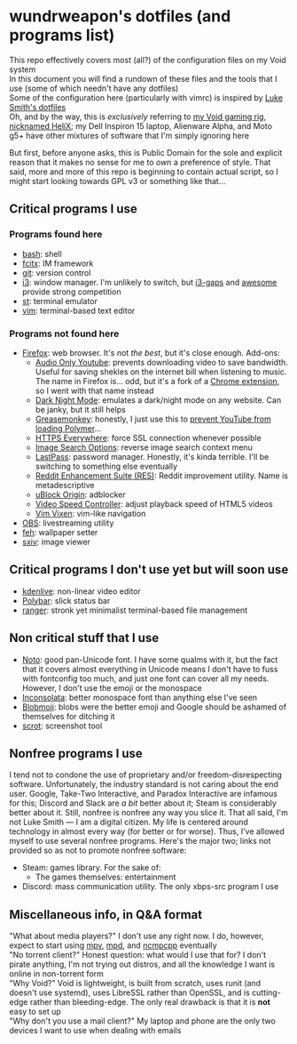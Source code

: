 # wundrweapon's dotfiles (and programs list)
This repo effectively covers most (all?) of the configuration files on my Void system  
In this document you will find a rundown of these files and the tools that I use (some of which needn't have any dotfiles)  
Some of the configuration here (particularly with vimrc) is inspired by [Luke Smith's dotfiles](https://github.com/LukeSmithxyz/voidrice)  
Oh, and by the way, this is *exclusively* referring to [my Void gaming rig, nicknamed HeliX](https://pcpartpicker.com/user/wundrweapon/saved/363WD3); my Dell Inspiron 15 laptop, Alienware Alpha, and Moto g5+ have other mixtures of software that I'm simply ignoring here

But first, before anyone asks, this is Public Domain for the sole and explicit reason that it makes no sense for me to *own* a preference of style. That said, more and more of this repo is beginning to contain actual script, so I might start looking towards GPL v3 or something like that...

## Critical programs I use
### Programs found here
* [bash](https://www.gnu.org/software/bash/): shell
* [fcitx](https://fcitx-im.org/): IM framework
* [git](https://git-scm.com/): version control
* [i3](https://i3wm.org/): window manager. I'm unlikely to switch, but [i3-gaps](https://github.com/Airblader/i3) and [awesome](https://awesomewm.org/) provide strong competition
* [st](https://github.com/LukeSmithxyz/st): terminal emulator
* [vim](https://www.vim.org/): terminal-based text editor

### Programs not found here
* [Firefox](https://firefox.com): web browser. It's not *the best*, but it's close enough. Add-ons:
  * [Audio Only Youtube](https://addons.mozilla.org/en-US/firefox/addon/youtube-audio_only/): prevents downloading video to save bandwidth. Useful for saving shekles on the internet bill when listening to music. The name in Firefox is... odd, but it's a fork of a [Chrome extension](https://chrome.google.com/webstore/detail/audio-only-youtube/pkocpiliahoaohbolmkelakpiphnllog), so I went with that name instead
  * [Dark Night Mode](https://addons.mozilla.org/en-US/firefox/addon/dark-night-mode/): emulates a dark/night mode on any website. Can be janky, but it still helps
  * [Greasemonkey](https://addons.mozilla.org/en-US/firefox/addon/greasemonkey/): honestly, I just use this to [prevent YouTube from loading Polymer](https://greasyfork.org/en/scripts/39544-youtube-polymer-disable)...
  * [HTTPS Everywhere](https://addons.mozilla.org/en-US/firefox/addon/https-everywhere/): force SSL connection whenever possible
  * [Image Search Options](https://addons.mozilla.org/en-US/firefox/addon/image-search-options/): reverse image search context menu
  * [LastPass](https://addons.mozilla.org/en-US/firefox/addon/lastpass-password-manager/): password manager. Honestly, it's kinda terrible. I'll be switching to something else eventually
  * [Reddit Enhancement Suite (RES)](https://addons.mozilla.org/en-US/firefox/addon/reddit-enhancement-suite/): Reddit improvement utility. Name is metadescriptive
  * [uBlock Origin](https://addons.mozilla.org/en-US/firefox/addon/ublock-origin/): adblocker
  * [Video Speed Controller](https://addons.mozilla.org/en-US/firefox/addon/videospeed/): adjust playback speed of HTML5 videos
  * [Vim Vixen](https://addons.mozilla.org/en-US/firefox/addon/vim-vixen/): vim-like navigation
* [OBS](https://obsproject.com/): livestreaming utility
* [feh](https://feh.finalrewind.org/): wallpaper setter
* [sxiv](https://github.com/muennich/sxiv): image viewer

## Critical programs I don't use yet but will soon use
* [kdenlive](https://kdenlive.org/): non-linear video editor
* [Polybar](https://polybar.github.io/): slick status bar
* [ranger](https://ranger.github.io/): stronk yet minimalist terminal-based file management

## Non critical stuff that I use
* [Noto](https://www.google.com/get/noto/): good pan-Unicode font. I have some qualms with it, but the fact that it covers almost everything in Unicode means I don't have to fuss with fontconfig too much, and just one font can cover all my needs. However, I don't use the emoji or the monospace
* [Inconsolata](https://www.levien.com/type/myfonts/inconsolata.html): better monospace font than anything else I've seen
* [Blobmoji](https://github.com/C1710/blobmoji): blobs were the better emoji and Google should be ashamed of themselves for ditching it
* [scrot](https://en.wikipedia.org/wiki/Scrot): screenshot tool

## Nonfree programs I use
I tend not to condone the use of proprietary and/or freedom-disrespecting software. Unfortunately, the industry standard is not caring about the end user. Google, Take-Two Interactive, and Paradox Interactive are infamous for this; Discord and Slack are *a bit* better about it; Steam is considerably better about it. Still, nonfree is nonfree any way you slice it.
That all said, I'm not Luke Smith — I am a digital citizen. My life is centered around technology in almost every way (for better or for worse). Thus, I've allowed myself to use several nonfree programs. Here's the major two; links not provided so as not to promote nonfree software:

* Steam: games library. For the sake of:
  * The games themselves: entertainment
* Discord: mass communication utility. The only xbps-src program I use

## Miscellaneous info, in Q&A format
"What about media players?" I don't use any right now. I do, however, expect to start using [mpv](https://mpv.io/), [mpd](https://www.musicpd.org/), and [ncmpcpp](https://rybczak.net/ncmpcpp/) eventually  
"No torrent client?" Honest question: what would I use that for? I don't pirate anything, I'm not trying out distros, and all the knowledge I want is online in non-torrent form  
"Why Void?" Void is lightweight, is built from scratch, uses runit (and doesn't use systemd), uses LibreSSL rather than OpenSSL, and is cutting-edge rather than bleeding-edge. The only real drawback is that it is **not** easy to set up  
"Why don't you use a mail client?" My laptop and phone are the only two devices I want to use when dealing with emails
